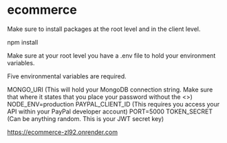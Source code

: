 # ecommerce

Make sure to install packages at the root level and in the client level.

npm install

Make sure at your root level you have a .env file to hold your environment variables.

Five environmental variables are required.

MONGO_URI (This will hold your MongoDB connection string. Make sure that where it states <password> that you place your password without the <>)
NODE_ENV=production
PAYPAL_CLIENT_ID (This requires you access your API within your PayPal developer account)
PORT=5000
TOKEN_SECRET (Can be anything random. This is your JWT secret key)
  
https://ecommerce-zl92.onrender.com
 
  
